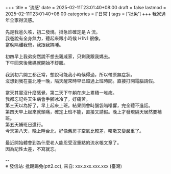 +++
title = '流感'
date = 2025-02-11T23:01:40+08:00
draft = false
lastmod = 2025-02-11T23:01:40+08:00
categories = ['日常']
tags = ['批兔']
+++
我家過年全家得流感。<br>
<br>
先是我爸久咳，初二發燒。掛急診確定是 A 流。<br>
我爸說有全身無力，聽起來跟小時候 H1N1 很像。<br>
當晚隔離我爸，我跟我媽睡。<br>
<br>
初四早上我弟突然說不想去親戚家，只剩我跟我媽去。<br>
下午回來後我媽就開始不舒服。<br>
<br>
我到初六開工都正常，想說可能我小時候得過，所以帶原無症狀。<br>
沒想到我在臺北睡一晚，隔天醒來時早已超過上班時間。直接打開電腦請假。<br>
<br>
當天其實沒什麼感覺，第二天下午躺在床上累積一堆痰。<br>
我都忘記冬天生病會手腳冰冷了，好痛苦。<br>
第三天以為好了，早上起來上班。結果開會時腦袋嗡嗡響，完全聽不進話。<br>
第四天早上起來就頭痛，確定上班不能，直接又請假。晚上才發現隔天居然要補班。<br>
第五天補班日還行。<br>
今天第八天，晚上睡台北，好像舊房子空氣比較差，咳嗽又變嚴重了。<br>
<br>
最近開始體會到為什麼老人能忍受沒重點的流水帳文章了。<br>
因為記性太差，不寫就忘。<br>
<br>
--<br>
※ 發信站: 批踢踢兔(ptt2.cc), 來自: xxx.xxx.xxx.xxx (臺灣)<br>
